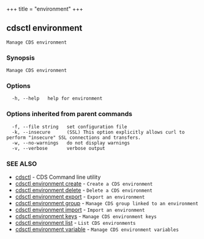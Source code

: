 +++
title = "environment"
+++
## cdsctl environment

`Manage CDS environment`

### Synopsis

`Manage CDS environment`

### Options

```
  -h, --help   help for environment
```

### Options inherited from parent commands

```
  -f, --file string   set configuration file
  -k, --insecure      (SSL) This option explicitly allows curl to perform "insecure" SSL connections and transfers.
  -w, --no-warnings   do not display warnings
  -v, --verbose       verbose output
```

### SEE ALSO

* [cdsctl](/cli/cdsctl/cdsctl/)	 - CDS Command line utility
* [cdsctl environment create](/cli/cdsctl/environment/create/)	 - `Create a CDS environment`
* [cdsctl environment delete](/cli/cdsctl/environment/delete/)	 - `Delete a CDS environment`
* [cdsctl environment export](/cli/cdsctl/environment/export/)	 - `Export an environment`
* [cdsctl environment group](/cli/cdsctl/environment/group/)	 - `Manage CDS group linked to an environment`
* [cdsctl environment import](/cli/cdsctl/environment/import/)	 - `Import an environment`
* [cdsctl environment keys](/cli/cdsctl/environment/keys/)	 - `Manage CDS environment keys`
* [cdsctl environment list](/cli/cdsctl/environment/list/)	 - `List CDS environments`
* [cdsctl environment variable](/cli/cdsctl/environment/variable/)	 - `Manage CDS environment variables`

